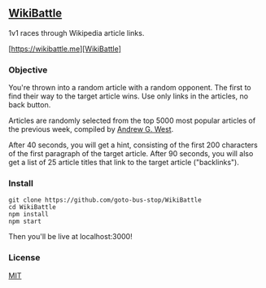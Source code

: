 [WikiBattle][]
--------------

1v1 races through Wikipedia article links.

[https://wikibattle.me][WikiBattle]

### Objective

You're thrown into a random article with a random opponent. The first to find
their way to the target article wins. Use only links in the articles, no back
button.

Articles are randomly selected from the top 5000 most popular articles of the
previous week, compiled by [Andrew G. West][Top 5000 pages].

After 40 seconds, you will get a hint, consisting of the first 200 characters of
the first paragraph of the target article. After 90 seconds, you will also get a
list of 25 article titles that link to the target article ("backlinks").

### Install

    git clone https://github.com/goto-bus-stop/WikiBattle
    cd WikiBattle
    npm install
    npm start

Then you'll be live at localhost:3000!

### License

[MIT]

[WikiBattle]: https://wikibattle.me
[Top 5000 pages]: https://en.wikipedia.org/wiki/Wikipedia:Top_5000_pages
[MIT]: ./LICENSE
